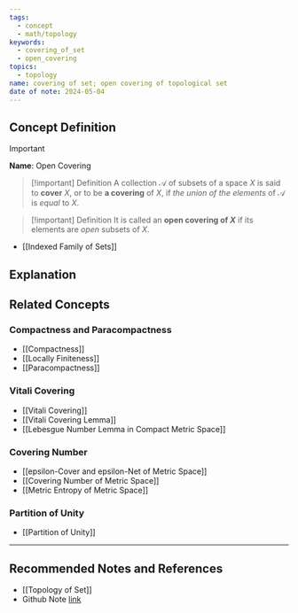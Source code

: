 ```yaml
---
tags:
  - concept
  - math/topology
keywords:
  - covering_of_set
  - open_covering
topics:
  - topology
name: covering of set; open covering of topological set
date of note: 2024-05-04
---
```


## Concept Definition

>[!important]
>**Name**:  Open Covering


>[!important] Definition
>A collection $\mathscr{A}$ of subsets of a space $X$ is said to **cover** $X$, or to be **a covering** of $X$, if *the union of the elements* of $\mathscr{A}$ is *equal* to $X$. 

>[!important] Definition
>It is called an **open covering of $X$** if its elements are *open* subsets of $X$.

- [[Indexed Family of Sets]]
## Explanation


## Related Concepts

### Compactness and Paracompactness

- [[Compactness]]
- [[Locally Finiteness]]
- [[Paracompactness]]

### Vitali Covering

- [[Vitali Covering]]
- [[Vitali Covering Lemma]]
- [[Lebesgue Number Lemma in Compact Metric Space]]

### Covering Number

- [[epsilon-Cover and epsilon-Net of Metric Space]]
- [[Covering Number of Metric Space]]
- [[Metric Entropy of Metric Space]]

### Partition of Unity

- [[Partition of Unity]]




-----------
##  Recommended Notes and References

- [[Topology of Set]]
- Github Note [link](https://github.com/TianpeiLuke/SelfStudyNotes/tree/master/self-study/probability_and_measure_theory)